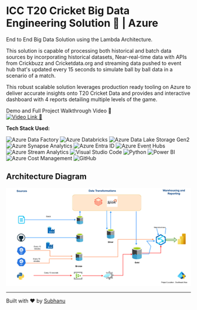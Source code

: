 # ICC T20 Cricket Big Data Engineering Solution 🏏 | Azure

End to End Big Data Solution using the Lambda Architecture.

This solution is capable of processing both historical and batch data sources by incorporating historical datasets, Near-real-time data with APIs from Crickbuzz and Cricketdata.org and streaming data pushed to event hub that's updated every 15 seconds to simulate ball by ball data in a scenario of a match. 

This robust scalable solution leverages production ready tooling on Azure to deliver accurate insights onto T20 Cricket Data and provides and interactive dashboard with 4 reports detailing multiple levels of the game. 

Demo and Full Project Walkthrough Video 🔗 <br>
[![Video Link 🔵](https://img.youtube.com/vi/VIDEO_ID/0.jpg)](https://drive.google.com/file/d/1PSal-JX3I22RxyUL2PxLcwDa8FN9Yarl/view?usp=sharing)

**Tech Stack Used:**

![Azure Data Factory](https://img.shields.io/badge/Azure%20Data%20Factory-0078D4?style=for-the-badge&logo=azuredatafactory&logoColor=white)
![Azure Databricks](https://img.shields.io/badge/Databricks-FF3621?style=for-the-badge&logo=databricks&logoColor=white)
![Azure Data Lake Storage Gen2](https://img.shields.io/badge/Azure%20Data%20Lake%20Storage%20Gen2-0078D4?style=for-the-badge&logo=azure&logoColor=white)
![Azure Synapse Analytics](https://img.shields.io/badge/Azure%20Synapse%20Analytics-0078D4?style=for-the-badge&logo=azure&logoColor=white)
![Azure Entra ID](https://img.shields.io/badge/Azure%20Entra%20ID-0078D4?style=for-the-badge&logo=azure&logoColor=white)
![Azure Event Hubs](https://img.shields.io/badge/Azure%20Event%20Hubs-0078D4?style=for-the-badge&logo=azure&logoColor=white)
![Azure Stream Analytics](https://img.shields.io/badge/Azure%20Stream%20Analytics-0078D4?style=for-the-badge&logo=azure&logoColor=white)
![Visual Studio Code](https://img.shields.io/badge/Visual%20Studio%20Code-007ACC?style=for-the-badge&logo=visualstudiocode&logoColor=white)
![Python](https://img.shields.io/badge/Python-3776AB?style=for-the-badge&logo=python&logoColor=white)
![Power BI](https://img.shields.io/badge/Power%20BI-F2C811?style=for-the-badge&logo=powerbi&logoColor=black)
![Azure Cost Management](https://img.shields.io/badge/Azure%20Cost%20Management-0078D4?style=for-the-badge&logo=azure&logoColor=white)
![GitHub](https://img.shields.io/badge/GitHub-181717?style=for-the-badge&logo=github&logoColor=white)


## Architecture Diagram

<img src="images/architecture.jpg" width="600px">



---
Built with ❤️ by [Subhanu](https://github.com/subhanu-dev)
